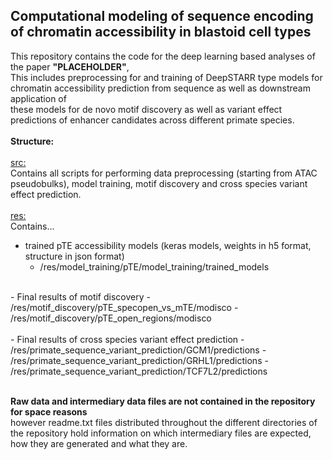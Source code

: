 ## Computational modeling of sequence encoding of chromatin accessibility in blastoid cell types

This repository contains the code for the deep learning based analyses of the paper <b>"PLACEHOLDER"</b>,<br>
This includes preprocessing for and training of DeepSTARR type models for chromatin accessibility prediction from sequence as well as downstream application of<br> 
these models for de novo motif discovery as well as variant effect predictions of enhancer candidates across different primate species.<br>
<br>
<b>Structure:</b>
<br>
<br>
<u>src:</u><br>
Contains all scripts for performing data preprocessing (starting from ATAC pseudobulks), 
model training, motif discovery and cross species variant effect prediction.<br>
<br>
<u>res:</u><br>
Contains...<br>
- trained pTE accessibility models (keras models, weights in h5 format, structure in json format) 
    - /res/model_training/pTE/model_training/trained_models<br>
<br>
- Final results of motif discovery
    - /res/motif_discovery/pTE_specopen_vs_mTE/modisco
    - /res/motif_discovery/pTE_open_regions/modisco<br>
<br>
- Final results of cross species variant effect prediction
    - /res/primate_sequence_variant_prediction/GCM1/predictions
    - /res/primate_sequence_variant_prediction/GRHL1/predictions
    - /res/primate_sequence_variant_prediction/TCF7L2/predictions

<br><b>Raw data and intermediary data files are not contained in the repository for space reasons</b><br>however readme.txt files distributed throughout the different directories of the repository hold information on which intermediary files are expected, how they are generated and what they are.
